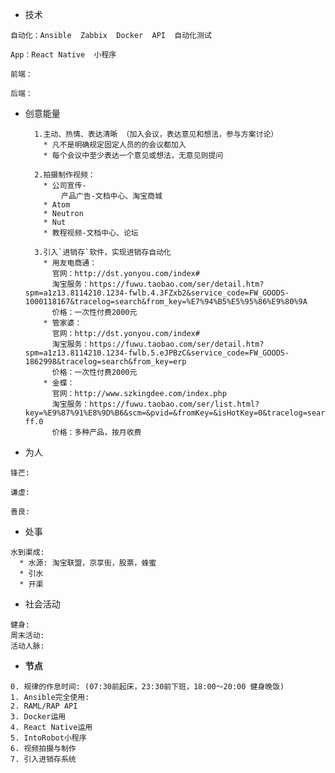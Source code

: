 * 技术

```
自动化：Ansible  Zabbix  Docker  API  自动化测试

App：React Native  小程序

前端：

后端：
```

* 创意能量

        1.主动、热情、表达清晰 （加入会议，表达意见和想法，参与方案讨论）
          * 凡不是明确规定固定人员的的会议都加入  
          * 每个会议中至少表达一个意见或想法，无意见则提问  

        2.拍摄制作视频：  
          * 公司宣传-  
              产品广告-文档中心、淘宝商城  
          * Atom  
          * Neutron  
          * Nut  
          * 教程视频-文档中心、论坛

        3.引入`进销存`软件，实现进销存自动化
          * 用友电商通：
            官网：http://dst.yonyou.com/index#
            淘宝服务：https://fuwu.taobao.com/ser/detail.htm?spm=a1z13.8114210.1234-fwlb.4.3FZxb2&service_code=FW_GOODS-1000118167&tracelog=search&from_key=%E7%94%B5%E5%95%86%E9%80%9A
            价格：一次性付费2000元
          * 管家婆：
            官网：http://dst.yonyou.com/index#
            淘宝服务：https://fuwu.taobao.com/ser/detail.htm?spm=a1z13.8114210.1234-fwlb.5.eJPBzC&service_code=FW_GOODS-1862998&tracelog=search&from_key=erp
            价格：一次性付费2000元      
          * 金蝶：
            官网：http://www.szkingdee.com/index.php
            淘宝服务：https://fuwu.taobao.com/ser/list.html?key=%E9%87%91%E8%9D%B6&scm=&pvid=&fromKey=&isHotKey=0&tracelog=search&spm=a1z13.8114201.ssbtn-ff.0
            价格：多种产品，按月收费

* 为人

```
锋芒:

谦虚: 

善良:
```

* 处事

```
水到渠成:
  * 水源: 淘宝联盟，京享街，股票，蜂蜜
  * 引水
  * 开渠
```

* 社会活动

```
健身:
周末活动:
活动人脉:
```

* **节点**

```
0. 规律的作息时间: (07:30前起床，23:30前下班，18:00～20:00 健身晚饭)
1. Ansible完全使用:
2. RAML/RAP API
3. Docker运用
4. React Native运用
5. IntoRobot小程序
6. 视频拍摄与制作
7. 引入进销存系统
```



